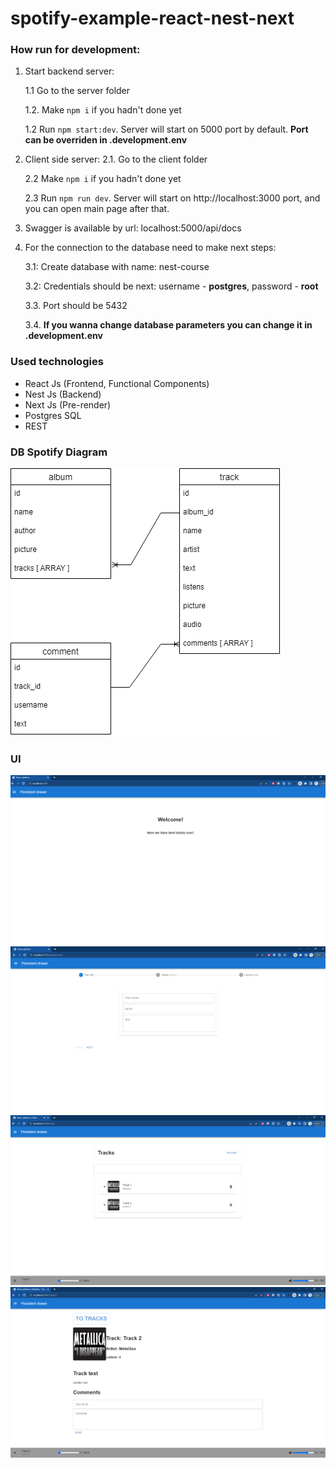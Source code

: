 # spotify-example-react-nest-next

### How run for development:

1. Start backend server:

   1.1 Go to the server folder

   1.2. Make `npm i` if you hadn't done yet

   1.2 Run `npm start:dev`. Server will start on 5000 port by default. **Port can be overriden in .development.env**

2. Client side server:
   2.1. Go to the client folder

   2.2 Make `npm i` if you hadn't done yet

   2.3 Run `npm run dev`. Server will start on http://localhost:3000 port, and you can open main page after that.



4. Swagger is available by url: localhost:5000/api/docs

5. For the connection to the database need to make next steps:

   3.1: Create database with name: nest-course

   3.2: Credentials should be next: username - **postgres**, password - **root**

   3.3. Port should be 5432

   3.4. **If you wanna change database parameters you can change it in .development.env**

### Used technologies

* React Js (Frontend, Functional Components)
* Nest Js (Backend)
* Next Js (Pre-render)
* Postgres SQL
* REST

### DB Spotify Diagram

![Diagram](helpers/pictures/Spotify%20Diagram.drawio.png)

### UI

![Main Page](helpers/pictures/Main%20page.png)
![Upload track page](helpers/pictures/Upload%20new%20track.png)
![Tracks page](helpers/pictures/Tracks%20page.png)
![Track detail page](helpers/pictures/Track%20detail.png)


